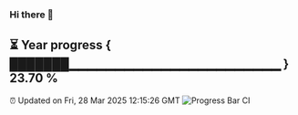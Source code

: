 ### Hi there 👋
⏳ Year progress { ███████▁▁▁▁▁▁▁▁▁▁▁▁▁▁▁▁▁▁▁▁▁▁▁ } 23.70 %
---
⏰ Updated on Fri, 28 Mar 2025 12:15:26 GMT
![Progress Bar CI](https://github.com/Moyi321/Moyi321/workflows/Progress%20Bar%20CI/badge.svg)
